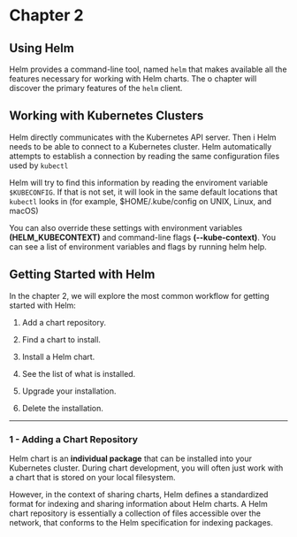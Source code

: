 # Chapter 2

## Using Helm
Helm provides a command-line tool, named ```helm``` that makes available all the features necessary for working with Helm charts. The o chapter will discover the primary features of the ```helm``` client.

## Working with Kubernetes Clusters
Helm directly communicates with the Kubernetes API server. Then i Helm needs to be able to connect to a Kubernetes cluster. Helm automatically attempts to establish a connection by reading the same configuration files used by ```kubectl```

Helm will try to find this information by reading the enviroment variable ```$KUBECONFIG```. If that is not set, it will look in the same default locations that ```kubectl```  looks in (for example, $HOME/.kube/config on UNIX, Linux, and macOS)

You can also override these settings with environment variables __(HELM_KUBECONTEXT)__ and command-line flags __(--kube-context)__. You can see a list of environment variables and flags by running helm help.

## Getting Started with Helm
In the chapter 2, we will explore the most common workflow for getting started with Helm:

1. Add a chart repository.

2. Find a chart to install.

3. Install a Helm chart.

4. See the list of what is installed.

5. Upgrade your installation.

6. Delete the installation.

***

### 1 - Adding a Chart Repository

Helm chart is an **individual package** that can be installed into your Kubernetes cluster. During chart development, you will often just work with a chart that is stored on your local filesystem.

However, in the context of sharing charts, Helm defines a standardized format for indexing and sharing information about Helm charts. A Helm chart repository is essentially a collection of files accessible over the network, that conforms to the Helm specification for indexing packages.


